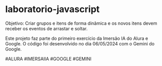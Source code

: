 # laboratorio-javascript

Objetivo: Criar grupos e itens de forma dinâmica e os novos itens devem receber os eventos de arrastar e soltar.

Este projeto faz parte do primeiro exercício da Imersão IA do Alura e Google.
O código foi desenvolvido no dia 06/05/2024 com o Gemini do Google.

#ALURA #IMERSAIIA #GOOGLE #GEMINI
